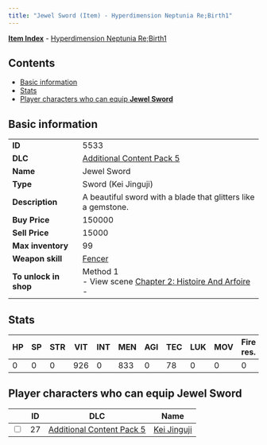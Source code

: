 ```yaml
---
title: "Jewel Sword (Item) - Hyperdimension Neptunia Re;Birth1"
---
```


[**Item Index**](/neptunia/rb1/item/index.html) - [Hyperdimension Neptunia Re;Birth1](/neptunia/rb1)

## Contents

- [Basic information](#basic-information)
- [Stats](#stats)
- [Player characters who can equip **Jewel Sword**](#player-characters-who-can-equip-jewel-sword)

## Basic information

|   |   |
| -- | -- |
| **ID** | 5533 |
| **DLC** | [Additional Content Pack 5](/neptunia/rb1/dlc/14-pack5.html) |
| **Name** | Jewel Sword |
| **Type** | Sword (Kei Jinguji) |
| **Description** | A beautiful sword with a blade that glitters like a gemstone. |
| **Buy Price** | 150000 |
| **Sell Price** | 15000 |
| **Max inventory** | 99 |
| **Weapon skill** | [Fencer](/neptunia/rb1/skill/14-3403-fencer.html) |
| **To unlock in shop** | Method 1<br />- View scene [Chapter 2: Histoire And Arfoire](/neptunia/rb1/scene/1-201-chapter-2-histoire-and-arfoire.html)<br />-  |

## Stats

| HP | SP | STR | VIT | INT | MEN | AGI | TEC | LUK | MOV | Fire res. | Ice res. | Wind res. | Lightning res. |
| -- | -- | --- | --- | --- | --- | --- | --- | --- | --- | --------- | -------- | --------- | -------------- |
| 0 | 0 | 0 | 926 | 0 | 833 | 0 | 78 | 0 | 0 | 0 | 0 | 0 | 0 |

## Player characters who can equip **Jewel Sword**

|    | ID | DLC | Name |
| -- | -- | --- | ---- |
| <input type="checkbox" id="rb1-player-14-27" class="trackbox" /> | 27 | [Additional Content Pack 5](/neptunia/rb1/dlc/14-pack5.html) | [Kei Jinguji](/neptunia/rb1/player/14-27-kei-jinguji.html) |